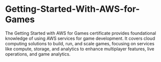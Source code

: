 # Getting-Started-With-AWS-for-Games
The Getting Started with AWS for Games certificate provides foundational knowledge of using AWS services for game development. It covers cloud computing solutions to build, run, and scale games, focusing on services like compute, storage, and analytics to enhance multiplayer features, live operations, and game analytics.
